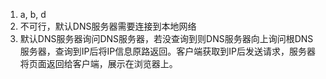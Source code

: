 1. a, b, d
2. 不可行，默认DNS服务器需要连接到本地网络
3. 默认DNS服务器询问DNS服务器，若没查询到则DNS服务器向上询问根DNS服务器，查询到IP后将IP信息原路返回。客户端获取到IP后发送请求，服务器将页面返回给客户端，展示在浏览器上。